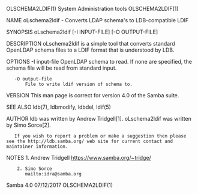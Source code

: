 OLSCHEMA2LDIF(1)                                                                         System Administration tools                                                                         OLSCHEMA2LDIF(1)



NAME
       oLschema2ldif - Converts LDAP schema's to LDB-compatible LDIF

SYNOPSIS
       oLschema2ldif [-I INPUT-FILE] [-O OUTPUT-FILE]

DESCRIPTION
       oLschema2ldif is a simple tool that converts standard OpenLDAP schema files to a LDIF format that is understood by LDB.

OPTIONS
       -I input-file
           OpenLDAP schema to read. If none are specified, the schema file will be read from standard input.

       -O output-file
           File to write ldif version of schema to.

VERSION
       This man page is correct for version 4.0 of the Samba suite.

SEE ALSO
       ldb(7), ldbmodify, ldbdel, ldif(5)

AUTHOR
       ldb was written by Andrew Tridgell[1]. oLschema2ldif was written by Simo Sorce[2].

       If you wish to report a problem or make a suggestion then please see the http://ldb.samba.org/ web site for current contact and maintainer information.

NOTES
        1. Andrew Tridgell
           https://www.samba.org/~tridge/

        2. Simo Sorce
           mailto:idra@samba.org



Samba 4.0                                                                                         07/12/2017                                                                                 OLSCHEMA2LDIF(1)
